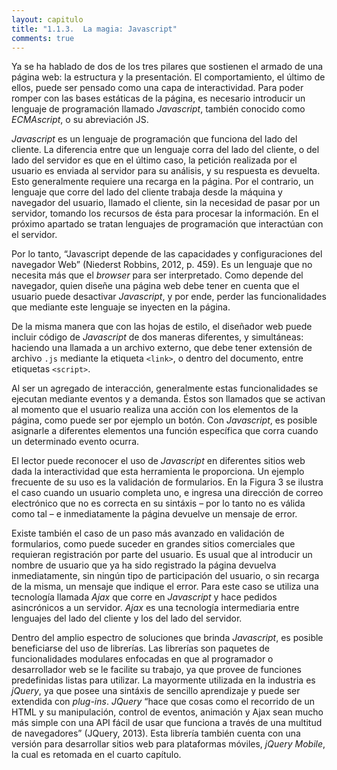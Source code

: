 ```yaml
---
layout: capitulo
title: "1.1.3.	La magia: Javascript"
comments: true
---
```


Ya se ha hablado de dos de los tres pilares que sostienen el armado de una página web: la estructura y la presentación. El comportamiento, el último de ellos, puede ser pensado como una capa de interactividad. Para poder romper con las bases estáticas de la página, es necesario introducir un lenguaje de programación llamado _Javascript_, también conocido como _ECMAscript_, o su abreviación JS.

_Javascript_ es un lenguaje de programación que funciona del lado del cliente. La diferencia entre que un lenguaje corra del lado del cliente, o del lado del servidor es que en el último caso, la petición realizada por el usuario es enviada al servidor para su análisis, y su respuesta es devuelta. Esto generalmente requiere una recarga en la página. Por el contrario, un lenguaje que corre del lado del cliente trabaja desde la máquina y navegador del usuario, llamado el cliente, sin la necesidad de pasar por un servidor, tomando los recursos de ésta para procesar la información. En el próximo apartado se tratan lenguajes de programación que interactúan con el servidor.

Por lo tanto, “Javascript depende de las capacidades y configuraciones del navegador Web” (Niederst Robbins, 2012, p. 459). Es un lenguaje que no necesita más que el _browser_ para ser interpretado. Como depende del navegador, quien diseñe una página web debe tener en cuenta que el usuario puede desactivar _Javascript_, y por ende, perder las funcionalidades que mediante este lenguaje se inyecten en la página.

De la misma manera que con las hojas de estilo, el diseñador web puede incluir código de _Javascript_ de dos maneras diferentes, y simultáneas: haciendo una llamada a un archivo externo, que debe tener extensión de archivo `.js` mediante la etiqueta `<link>`, o dentro del documento, entre etiquetas `<script>`.

Al ser un agregado de interacción, generalmente estas funcionalidades se ejecutan mediante eventos y a demanda. Éstos son llamados que se activan al momento que el usuario realiza una acción con los elementos de la página, como puede ser por ejemplo un botón. Con _Javascript_, es posible asignarle a diferentes elementos una función específica que corra cuando un determinado evento ocurra.

El lector puede reconocer el uso de _Javascript_ en diferentes sitios web dada la interactividad que esta herramienta le proporciona. Un ejemplo frecuente de su uso es la validación de formularios. En la Figura 3 se ilustra el caso cuando un usuario completa uno, e ingresa una dirección de correo electrónico que no es correcta en su sintáxis – por lo tanto no es válida como tal – e inmediatamente
la página devuelve un mensaje de error.

Existe también el caso de un paso más avanzado en validación de formularios, como puede suceder en grandes sitios comerciales que requieran registración por parte del usuario. Es usual que al introducir un nombre de usuario que ya ha sido registrado la página devuelva inmediatamente, sin ningún tipo de participación del usuario, o sin recarga de la misma, un mensaje que indique el error. Para este caso se utiliza una tecnología llamada _Ajax_ que corre en _Javascript_ y hace pedidos asincrónicos a un servidor. _Ajax_ es una tecnología intermediaria entre lenguajes del lado del cliente y los del lado del servidor.

Dentro del amplio espectro de soluciones que brinda _Javascript_, es posible beneficiarse del uso de librerías. Las librerías son paquetes de funcionalidades modulares enfocadas en que al programador o desarrollador web se le facilite su trabajo, ya que provee de funciones predefinidas listas para utilizar. La mayormente utilizada en la industria es _jQuery_, ya que posee una sintáxis de sencillo aprendizaje y puede ser extendida con _plug-ins_. _JQuery_ “hace que cosas como el recorrido de un HTML y su manipulación, control de eventos, animación y Ajax sean mucho más simple con una API fácil de usar que funciona a través de una multitud de navegadores” (JQuery, 2013). Esta librería también cuenta con una versión para desarrollar sitios web para plataformas móviles, _jQuery Mobile_, la cual es retomada en el cuarto capítulo.
